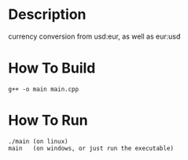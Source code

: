 # Description
currency conversion from usd:eur, as well as eur:usd

# How To Build
```
g++ -o main main.cpp
```

# How To Run
```
./main (on linux)
main   (on windows, or just run the executable)
```
